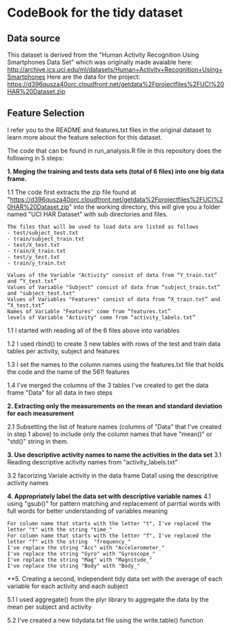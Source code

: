 CodeBook for the tidy dataset
=============================

Data source
-----------
This dataset is derived from the "Human Activity Recognition Using Smartphones Data Set" which was originally made avaiable here: 
http://archive.ics.uci.edu/ml/datasets/Human+Activity+Recognition+Using+Smartphones
Here are the data for the project: 
https://d396qusza40orc.cloudfront.net/getdata%2Fprojectfiles%2FUCI%20HAR%20Dataset.zip 

Feature Selection 
-----------------
I refer you to the README and features.txt files in the original dataset to learn more about the feature selection for this dataset. 

The code that can be found in run_analysis.R file in this repository does the following in 5 steps:

**1. Meging the training and tests data sets (total of 6 files) into one big data frame.**

1.1 The code first extracts the zip file found at "https://d396qusza40orc.cloudfront.net/getdata%2Fprojectfiles%2FUCI%20HAR%20Dataset.zip" into the working directory, this will give you a folder named "UCI HAR Dataset" with sub directories and files.
```
The files that will be used to load data are listed as follows
- test/subject_test.txt
- train/subject_train.txt
- test/X_test.txt
- train/X_train.txt
- test/y_test.txt
- train/y_train.txt

Values of the Variable "Activity" consist of data from “Y_train.txt” and “Y_test.txt”
Values of Variable "Subject" consist of data from “subject_train.txt” and "subject_test.txt"
Values of Variables "Features" consist of data from “X_train.txt” and “X_test.txt”
Names of Variable "Features" come from “features.txt”
levels of Variable "Activity" come from “activity_labels.txt”
```
1.1 I started with reading all of the 6 files above into variables

1.2 I used rbind() to create 3 new tables with rows of the test and train data tables per activity, subject and features

1.3 I set the names to the column names using the features.txt file that holds the code and the name of the 561! features

1.4 I've merged the columns of the 3 tables I've created to get the data frame "Data" for all data in two steps

**2. Extracting only the measurements on the mean and standard deviation for each measurement**

2.1 Subsetting the list of feature names (columns of "Data" that I've created in step 1 above) to include only the column names that have "mean()" or "std()" string in them. 

**3. Use descriptive activity names to name the activities in the data set**
3.1 Reading descriptive activity names from “activity_labels.txt”

3.2 facorizing Variale activity in the data frame Data1 using the descriptive activity names

**4. Appropriately label the data set with descriptive variable names**
4.1 using "gsub()" for pattern matching and replacement of parrtial words with full words for better understanding of variables meaning
```
For column name that starts with the letter "t", I've replaced the letter "t" with the string "time_" 
For column name that starts with the letter "f", I've replaced the letter "f" with the string  "frequency_"
I've replace the string "Acc" with "Accelerometer_"
I've replace the string "Gyro" with "Gyroscope_"
I've replace the string "Mag" with "Magnitude_"
I've replace the string "Body" with "Body_"
```
**5. Creating a second, independent tidy data set with the average of each variable for each activity and each subject

5.1 I used aggregate() from the plyr library to aggregate the data by the mean per subject and activity

5.2 I've created a new tidydata.txt file using the write.table() function

